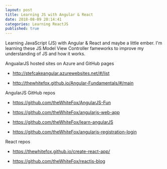 ```yaml
---
layout: post
title: Learning JS with Angular & React
date: 2018-08-09 20:14:41
categories: Learning ReactJS
published: true
---
```


Learning JavaScript (JS) with Angular & React and maybe a little ember. I'm learning these JS Model View Controller fameworks to improve my understanding of JS and how it works.

AngualarJS hosted sites on Azure and GitHub pages

- http://stefcakeangular.azurewebsites.net/#/list

- http://thewhitefox.github.io/Angular-Fundamentals/#/main

AngularJS GitHub repos

- https://github.com/theWhiteFox/AngularJS-Fun

- https://github.com/theWhiteFox/angularjs-web-app

- https://github.com/theWhiteFox/learn-angularJS

- https://github.com/theWhiteFox/angularjs-registration-login
 
React repos

- https://thewhitefox.github.io/create-react-app/

- https://github.com/theWhiteFox/reactjs-blog
